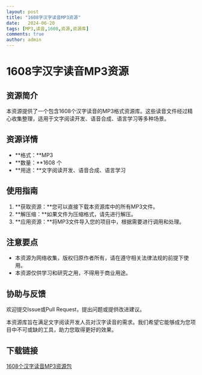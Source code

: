 ```yaml
---
layout: post
title: "1608字汉字读音MP3资源"
date:   2024-06-20
tags: [MP3,读音,1608,资源,资源库]
comments: true
author: admin
---
```

# 1608字汉字读音MP3资源

## 资源简介

本资源提供了一个包含1608个汉字读音的MP3格式资源库。这些读音文件经过精心收集整理，适用于文字阅读开发、语音合成、语言学习等多种场景。

## 资源详情

- **格式：**MP3
- **数量：**1608 个
- **用途：**文字阅读开发、语音合成、语言学习

## 使用指南

1. **获取资源：**您可以直接下载本资源库中的所有MP3文件。
2. **解压缩：**如果文件为压缩格式，请先进行解压。
3. **应用资源：**将MP3文件导入您的项目中，根据需要进行调用和处理。

## 注意要点

- 本资源为网络收集，版权归原作者所有，请在遵守相关法律法规的前提下使用。
- 本资源仅供学习和研究之用，不得用于商业用途。

## 协助与反馈

欢迎提交Issue或Pull Request，提出问题或提供改进建议。

本资源库旨在满足文字阅读开发人员对汉字读音的需求。我们希望它能够成为您项目中不可或缺的工具，助力您取得更好的效果。

## 下载链接

[1608个汉字读音MP3资源包](https://pan.quark.cn/s/4a3dc2379bb9)